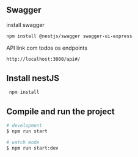 ## Swagger

install swagger
```bash
npm install @nestjs/swagger swagger-ui-express
```
API link com todos os endpoints
```bash
http://localhost:3000/api#/
```

## Install nestJS

```bash
 npm install
```

## Compile and run the project

```bash
# development
$ npm run start

# watch mode
$ npm run start:dev

```

